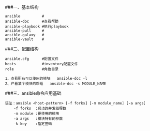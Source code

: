 ###一、基本结构

	ansible          #
	ansible-doc      #查看帮助
	ansible-playbook #执行playbook
	ansible-pull     #
	ansible-galaxy   #
	ansible-vault    #
	
###二、配置结构

	ansible.cfg      #配置文件
	hosts            #inventory配置文件
	role             #角色目录

	1、查看所有可以使用的模块   ansible-doc -l
	2、产看某个模块的帮组	  ansible-doc -s MODULE_NAME
	
###三、ansible命令应用基础

	语法：ansible <host-pattern> [-f forks] [-m module_name] [-a args]
		-f forks  :启动的并发线程数
		-m module :要使用的模块
		-a args   :模块特有的参数
		-k key    :指定密码
